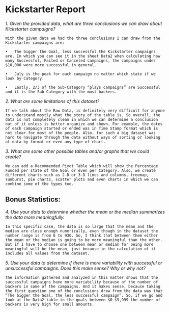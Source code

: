 # Kickstarter Report

*1.	Given the provided data, what are three conclusions we can draw about Kickstarter campaigns?*

    With the given data we had the three conclusions I can draw from the Kickstarter campaigns are:

    •	The bigger the Goal, less successful the Kickstarter campaigns are. In which you can see it in the sheet Data2 when calculating how many Successful, Failed or Canceled campaigns, the campaigns under $10,000 were more successful in general.

    •	July is the peak for each campaign no matter which state if we look by Category.

    •	Lastly, 2/3 of the Sub-Category “plays campaigns” are Successful and it is the Sub-Category with the most backers.

*2.	What are some limitations of this dataset?*

    If we talk about the Raw Data, is definitely very difficult for anyone to understand mostly what the story of the table is. So overall, the data is not completely clean in which we can determine a conclusion out of it unless is better organize and shown. For example, the dates of each campaign started or ended was in Time Stamp format which is not clear for most of the people. Also, for such a big dataset was hard to navigate through the data without ways of sorting or looking at data by format or even any type of chart.

*3.	What are some other possible tables and/or graphs that we could create?*

    We can add a Recommended Pivot Table which will show the Percentage Funded per state of the Goal or even per Category. Also, we create different charts such as 2-D or 3-D lines and columns, treemap, sunburst, pie charts, scatter plots and even charts in which we can combine some of the types too.

## Bonus Statistics:

*4.	Use your data to determine whether the mean or the median summarizes the data more meaningfully.*

    In this specific case, the data is so large that the mean and the median are close enough numerically, even though in the dataset the number range is from 6 to 930. So, I think that between them either the mean or the median is going to be more meaningful than the other. But if I have to choose one between mean or median for being more meaningful will be the mean, just because in the calculation of it includes all values from the dataset.  

*5.	Use your data to determine if there is more variability with successful or unsuccessful campaigns. Does this make sense? Why or why not?*

    The information gathered and analyzed in this matter shows that the successful campaigns have more variability because of the number of backers in some of the campaigns. And it makes sense, because taking the first question one of the conclusions draw from the data was that “The bigger the Goal, the less successful campaign”. So, if we go and look at the Data2 table in the goals between $0-$9,999 the number of backers is very high for small amounts.